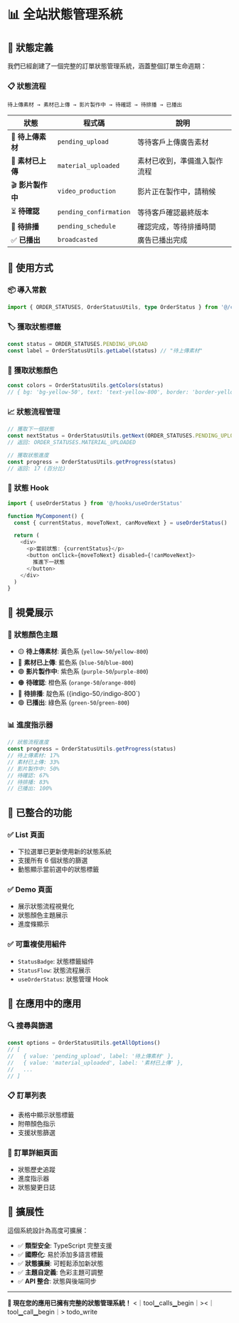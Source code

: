 # 📊 全站狀態管理系統

## 🎯 **狀態定義**

我們已經創建了一個完整的訂單狀態管理系統，涵蓋整個訂單生命週期：

### 📋 **狀態流程**

```
待上傳素材 → 素材已上傳 → 影片製作中 → 待確認 → 待排播 → 已播出
```

| 狀態              | 程式碼                 | 說明                         |
| ----------------- | ---------------------- | ---------------------------- |
| 🔄 **待上傳素材** | `pending_upload`       | 等待客戶上傳廣告素材         |
| 📁 **素材已上傳** | `material_uploaded`    | 素材已收到，準備進入製作流程 |
| 🎬 **影片製作中** | `video_production`     | 影片正在製作中，請稍候       |
| ⏳ **待確認**     | `pending_confirmation` | 等待客戶確認最終版本         |
| 📅 **待排播**     | `pending_schedule`     | 確認完成，等待排播時間       |
| ✅ **已播出**     | `broadcasted`          | 廣告已播出完成               |

## 🚀 **使用方式**

### 📦 **導入常數**

```typescript
import { ORDER_STATUSES, OrderStatusUtils, type OrderStatus } from '@/constants'
```

### 🏷️ **獲取狀態標籤**

```typescript
const status = ORDER_STATUSES.PENDING_UPLOAD
const label = OrderStatusUtils.getLabel(status) // "待上傳素材"
```

### 🎨 **獲取狀態顏色**

```typescript
const colors = OrderStatusUtils.getColors(status)
// { bg: 'bg-yellow-50', text: 'text-yellow-800', border: 'border-yellow-200', dot: 'bg-yellow-400' }
```

### 📈 **狀態流程管理**

```typescript
// 獲取下一個狀態
const nextStatus = OrderStatusUtils.getNext(ORDER_STATUSES.PENDING_UPLOAD)
// 返回: ORDER_STATUSES.MATERIAL_UPLOADED

// 獲取狀態進度
const progress = OrderStatusUtils.getProgress(status)
// 返回: 17 (百分比)
```

### 🔧 **狀態 Hook**

```typescript
import { useOrderStatus } from '@/hooks/useOrderStatus'

function MyComponent() {
  const { currentStatus, moveToNext, canMoveNext } = useOrderStatus()

  return (
    <div>
      <p>當前狀態: {currentStatus}</p>
      <button onClick={moveToNext} disabled={!canMoveNext}>
        推進下一狀態
      </button>
    </div>
  )
}
```

## 🎨 **視覺展示**

### 🌈 **狀態顏色主題**

- 🟡 **待上傳素材**: 黃色系 (`yellow-50`/`yellow-800`)
- 🔵 **素材已上傳**: 藍色系 (`blue-50`/`blue-800`)
- 🟣 **影片製作中**: 紫色系 (`purple-50`/`purple-800`)
- 🟠 **待確認**: 橙色系 (`orange-50`/`orange-800`)
- 🔷 **待排播**: 靛色系 ({indigo-50`/`indigo-800`)
- 🟢 **已播出**: 綠色系 (`green-50`/`green-800`)

### 📊 **進度指示器**

```typescript
// 狀態流程進度
const progress = OrderStatusUtils.getProgress(status)
// 待上傳素材: 17%
// 素材已上傳: 33%
// 影片製作中: 50%
// 待確認: 67%
// 待排播: 83%
// 已播出: 100%
```

## 🔧 **已整合的功能**

### ✅ **List 頁面**

- 下拉選單已更新使用新的狀態系統
- 支援所有 6 個狀態的篩選
- 動態顯示當前選中的狀態標籤

### ✅ **Demo 頁面**

- 展示狀態流程視覺化
- 狀態顏色主題展示
- 進度條顯示

### ✅ **可重複使用組件**

- `StatusBadge`: 狀態標籤組件
- `StatusFlow`: 狀態流程展示
- `useOrderStatus`: 狀態管理 Hook

## 📱 **在應用中的應用**

### 🔍 **搜尋與篩選**

```typescript
const options = OrderStatusUtils.getAllOptions()
// [
//   { value: 'pending_upload', label: '待上傳素材' },
//   { value: 'material_uploaded', label: '素材已上傳' },
//   ...
// ]
```

### 📋 **訂單列表**

- 表格中顯示狀態標籤
- 附帶顏色指示
- 支援狀態篩選

### 🎯 **訂單詳細頁面**

- 狀態歷史追蹤
- 進度指示器
- 狀態變更日誌

## 🔄 **擴展性**

這個系統設計為高度可擴展：

- ✅ **類型安全**: TypeScript 完整支援
- ✅ **國際化**: 易於添加多語言標籤
- ✅ **狀態擴展**: 可輕鬆添加新狀態
- ✅ **主題自定義**: 色彩主題可調整
- ✅ **API 整合**: 狀態與後端同步

---

**🎉 現在您的應用已擁有完整的狀態管理系統！**
<｜tool▁calls▁begin｜><｜tool▁call▁begin｜>
todo_write
